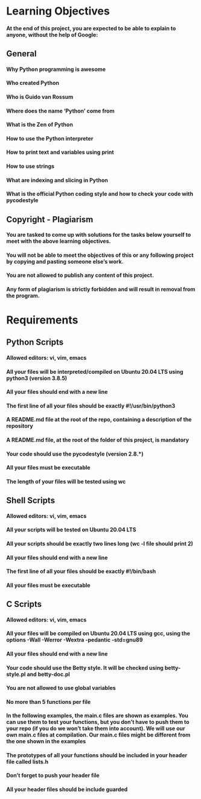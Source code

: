 # Learning Objectives
#### At the end of this project, you are expected to be able to explain to anyone, without the help of Google:
## General
#### Why Python programming is awesome
#### Who created Python
#### Who is Guido van Rossum
#### Where does the name ‘Python’ come from
#### What is the Zen of Python
#### How to use the Python interpreter
#### How to print text and variables using print
#### How to use strings
#### What are indexing and slicing in Python
#### What is the official Python coding style and how to check your code with pycodestyle
## Copyright - Plagiarism
#### You are tasked to come up with solutions for the tasks below yourself to meet with the above learning objectives.
#### You will not be able to meet the objectives of this or any following project by copying and pasting someone else’s work.
#### You are not allowed to publish any content of this project.
#### Any form of plagiarism is strictly forbidden and will result in removal from the program.
# Requirements
## Python Scripts
#### Allowed editors: vi, vim, emacs
#### All your files will be interpreted/compiled on Ubuntu 20.04 LTS using python3 (version 3.8.5)
#### All your files should end with a new line
#### The first line of all your files should be exactly #!/usr/bin/python3
#### A README.md file at the root of the repo, containing a description of the repository
#### A README.md file, at the root of the folder of this project, is mandatory
#### Your code should use the pycodestyle (version 2.8.*)
#### All your files must be executable
#### The length of your files will be tested using wc
## Shell Scripts
#### Allowed editors: vi, vim, emacs
#### All your scripts will be tested on Ubuntu 20.04 LTS
#### All your scripts should be exactly two lines long (wc -l file should print 2)
#### All your files should end with a new line
#### The first line of all your files should be exactly #!/bin/bash
#### All your files must be executable
## C Scripts
#### Allowed editors: vi, vim, emacs
#### All your files will be compiled on Ubuntu 20.04 LTS using gcc, using the options -Wall -Werror -Wextra -pedantic -std=gnu89
#### All your files should end with a new line
#### Your code should use the Betty style. It will be checked using betty-style.pl and betty-doc.pl
#### You are not allowed to use global variables
#### No more than 5 functions per file
#### In the following examples, the main.c files are shown as examples. You can use them to test your functions, but you don’t have to push them to your repo (if you do we won’t take them into account). We will use our own main.c files at compilation. Our main.c files might be different from the one shown in the examples
#### The prototypes of all your functions should be included in your header file called lists.h
#### Don’t forget to push your header file
#### All your header files should be include guarded